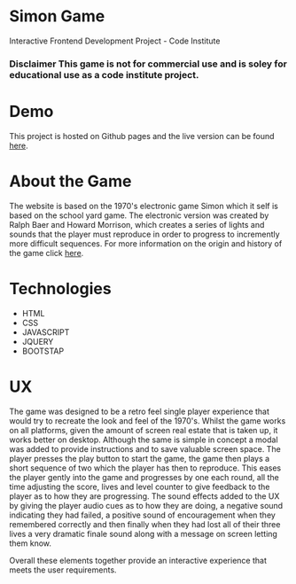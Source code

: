 # Simon Game

Interactive Frontend Development Project - Code Institute

### Disclaimer This game is not for commercial use and is soley for educational use as a code institute project.

# Demo
This project is hosted on Github pages and the live version can be found [here](https://davidcaffrey.github.io/Oisins-Game/).

# About the Game
The website is based on the 1970's electronic game Simon which it self is based on the school yard game. The electronic version was created
by Ralph Baer and Howard Morrison, which creates a series of lights and sounds that the player must reproduce in order to progress to 
incremently more difficult sequences. For more information on the origin and history of the game click [here](https://en.wikipedia.org/wiki/Simon_(game)).

# Technologies

- HTML
- CSS
- JAVASCRIPT
- JQUERY
- BOOTSTAP

# UX 

The game was designed to be a retro feel single player experience that would try to recreate the look and feel of the 1970's. Whilst the 
game works on all platforms, given the amount of screen real estate that is taken up, it works better on desktop. Although the same is 
simple in concept a modal was added to provide instructions and to save valuable screen space.
The player presses the play button to start the game, the game then plays a short sequence of two which the player has then to reproduce.
This eases the player gently into the game and progresses by one each round, all the time adjusting the score, lives and level counter to 
give feedback to the player as to how they are progressing. The sound effects added to the UX by giving the player audio cues as to how they are doing, a negative sound indicating they had failed, a positive sound of encouragement when they remembered correctly and then finally when they had lost all of their three lives a very dramatic finale sound along with a message on screen letting them know.

Overall these elements together provide an interactive experience that meets the user requirements.









